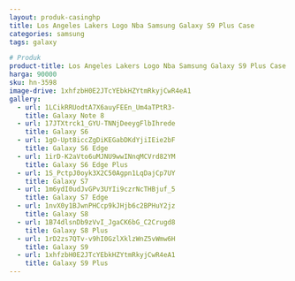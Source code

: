 ```yaml
---
layout: produk-casinghp
title: Los Angeles Lakers Logo Nba Samsung Galaxy S9 Plus Case
categories: samsung
tags: galaxy

# Produk
product-title: Los Angeles Lakers Logo Nba Samsung Galaxy S9 Plus Case
harga: 90000
sku: hn-3598
image-drive: 1xhfzbH0E2JTcYEbkHZYtmRkyjCwR4eA1
gallery:
  - url: 1LCikRRUodtA7X6auyFEEn_Um4aTPtR3-
    title: Galaxy Note 8
  - url: 17JTXtrck1_GYU-TNNjDeeygFlbIhrede
    title: Galaxy S6
  - url: 1gO-Upt8iccZgDiKEGabDKdYjiIEie2bF
    title: Galaxy S6 Edge
  - url: 1irD-K2aVto6uMJNU9wwINnqMCVrd82YM
    title: Galaxy S6 Edge Plus
  - url: 1S_PctpJ0oyk3X2C50Agpn1LqDajCp7UY
    title: Galaxy S7
  - url: 1m6ydI0udJvGPv3UYIi9czrNcTHBjuf_5
    title: Galaxy S7 Edge
  - url: 1nvX0y1BJwnPHCcp9kJHjb6c2BPHuY2jz
    title: Galaxy S8
  - url: 1B74dlsnDb9zVvI_JgaCK6bG_C2Crugd8
    title: Galaxy S8 Plus
  - url: 1rD2zs7QTv-v9hI0GzlXklzWnZ5vWmw6H
    title: Galaxy S9
  - url: 1xhfzbH0E2JTcYEbkHZYtmRkyjCwR4eA1
    title: Galaxy S9 Plus
---
```

